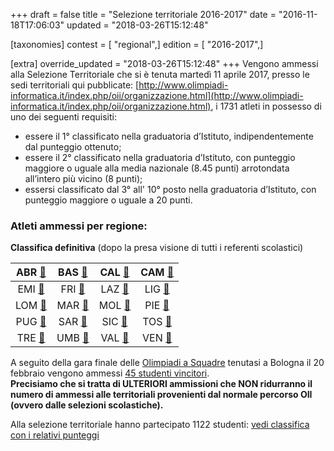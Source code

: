 +++
draft = false
title = "Selezione territoriale 2016-2017"
date = "2016-11-18T17:06:03"
updated = "2018-03-26T15:12:48"

[taxonomies]
contest = [ "regional",]
edition = [ "2016-2017",]

[extra]
override_updated = "2018-03-26T15:12:48"
+++
Vengono ammessi alla Selezione Territoriale che si è tenuta martedì 11 aprile 2017, presso le sedi territoriali qui pubblicate: [http://www.olimpiadi-informatica.it/index.php/oii/organizzazione.html](http://www.olimpiadi-informatica.it/index.php/oii/organizzazione.html), i 1731 atleti in possesso di uno dei seguenti requisiti:

- essere il 1° classificato nella graduatoria d’Istituto, indipendentemente dal punteggio ottenuto;
- essere il 2° classificato nella graduatoria d’Istituto, con punteggio maggiore o uguale alla media nazionale (8.45 punti) arrotondata all’intero più vicino (8 punti);
- essersi classificato dal 3° all' 10° posto nella graduatoria d’Istituto, con punteggio maggiore o uguale a 20 punti.

### Atleti ammessi per regione:

**Classifica definitiva** (dopo la presa visione di tutti i referenti scolastici)

|  ABR [🔗](/oldsite/124/abruzzo2017.pdf)  | BAS [🔗](/oldsite/124/basilicata2017.pdf) |  CAL [🔗](/oldsite/124/calabria2017.pdf)   | CAM [🔗](/oldsite/124/campania2017.pdf) |
| :--------------------------------------: | :------------------------------------: | :-------------------------------------: | :----------------------------------: |
|  EMI [🔗](/oldsite/124/emilia2017.pdf)   |   FRI [🔗](/oldsite/124/friuli2017.pdf)   |    LAZ [🔗](/oldsite/124/lazio2017.pdf)    | LIG [🔗](/oldsite/124/liguria2017.pdf)  |
| LOM [🔗](/oldsite/124/lombardia2017.pdf) |   MAR [🔗](/oldsite/124/marche2017.pdf)   |   MOL [🔗](/oldsite/124/molise2017.pdf)    | PIE [🔗](/oldsite/124/piemonte2017.pdf) |
|  PUG [🔗](/oldsite/124/puglia2017.pdf)   |  SAR [🔗](/oldsite/124/sardegna2017.pdf)  |   SIC [🔗](/oldsite/124/sicilia2017.pdf)   | TOS [🔗](/oldsite/124/toscana2017.pdf)  |
| TRE [🔗](/oldsite/124/trentino2017.pdf)  |   UMB [🔗](/oldsite/124/umbria2017.pdf)   | VAL [🔗](/oldsite/124/valle-aosta2017.pdf) |  VEN [🔗](/oldsite/124/veneto2017.pdf)  |

A seguito della gara finale delle [Olimpiadi a Squadre](http://www.olimpiadi-informatica-squadre-italia.it/) tenutasi a Bologna il 20 febbraio vengono ammessi [45 studenti vincitori](/oldsite/124/Olimpiadi_a_squadre_sito.xlsx).<br/>**Precisiamo che si tratta di ULTERIORI ammissioni che NON ridurranno il numero di ammessi alle territoriali provenienti dal normale percorso OII (ovvero dalle selezioni scolastiche).**

Alla selezione territoriale hanno partecipato 1122 studenti: [vedi classifica con i relativi punteggi](/oldsite/124/Classifica_territoriale_definitiva_aprile_2017.xlsx)
